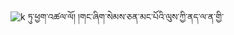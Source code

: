 ![k](http://iiif.bdrc.io/bdr:V23703_I1317::13170124.tif/full/full/0/default.jpg)
ཏུ་ཕྱག་འཚལ་ལོ། །གང་ཞིག་སེམས་ཅན་མང་པོའི་ལུས་ཀྱི་ནད་ལ་ན་གྱི་
